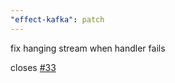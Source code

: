 ```yaml
---
"effect-kafka": patch
---
```


fix hanging stream when handler fails

closes [#33](https://github.com/floydspace/effect-kafka/issues/33)